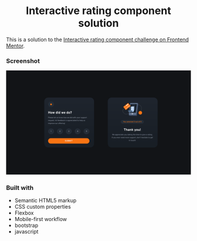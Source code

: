<h1 align="center">Interactive rating component solution</h1>

This is a solution to the [Interactive rating component challenge on Frontend Mentor](https://www.frontendmentor.io/challenges/interactive-rating-component-koxpeBUmI).

### Screenshot

![screenshot](screenshot.png)

### Built with

- Semantic HTML5 markup
- CSS custom properties
- Flexbox
- Mobile-first workflow
- bootstrap
- javascript
